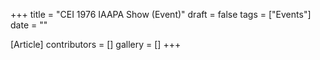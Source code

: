+++
title = "CEI 1976 IAAPA Show (Event)"
draft = false
tags = ["Events"]
date = ""

[Article]
contributors = []
gallery = []
+++